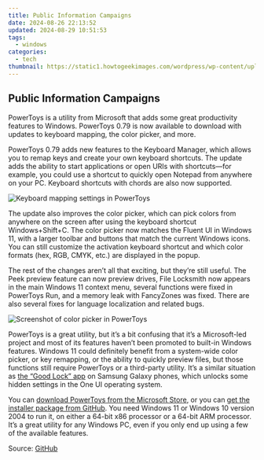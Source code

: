 ```yaml
---
title: Public Information Campaigns
date: 2024-08-26 22:13:52
updated: 2024-08-29 10:51:53
tags:
  - windows
categories:
  - tech
thumbnail: https://static1.howtogeekimages.com/wordpress/wp-content/uploads/2024/03/powertoys1.jpg
---
```


## Public Information Campaigns

PowerToys is a utility from Microsoft that adds some great productivity features to Windows. PowerToys 0.79 is now available to download with updates to keyboard mapping, the color picker, and more.

 PowerToys 0.79 adds new features to the Keyboard Manager, which allows you to remap keys and create your own keyboard shortcuts. The update adds the ability to start applications or open URIs with shortcuts—for example, you could use a shortcut to quickly open Notepad from anywhere on your PC. Keyboard shortcuts with chords are also now supported.

![Keyboard mapping settings in PowerToys](https://static1.howtogeekimages.com/wordpress/wp-content/uploads/2024/03/clipboard-mar-4-2024-at-2-53-pm.png) 

 The update also improves the color picker, which can pick colors from anywhere on the screen after using the keyboard shortcut Windows+Shift+C. The color picker now matches the Fluent UI in Windows 11, with a larger toolbar and buttons that match the current Windows icons. You can still customize the activation keyboard shortcut and which color formats (hex, RGB, CMYK, etc.) are displayed in the popup.

 The rest of the changes aren’t all that exciting, but they’re still useful. The Peek preview feature can now preview drives, File Locksmith now appears in the main Windows 11 context menu, several functions were fixed in PowerToys Run, and a memory leak with FancyZones was fixed. There are also several fixes for language localization and related bugs.

![Screenshot of color picker in PowerToys](https://static1.howtogeekimages.com/wordpress/wp-content/uploads/2024/03/clipboard-mar-4-2024-at-3-33-pm.png) 

 PowerToys is a great utility, but it’s a bit confusing that it’s a Microsoft-led project and most of its features haven’t been promoted to built-in Windows features. Windows 11 could definitely benefit from a system-wide color picker, or key remapping, or the ability to quickly preview files, but those functions still require PowerToys or a third-party utility. It’s a similar situation as [the “Good Lock” app](https://extra-skills.techidaily.com/in-2024-metaverse-mastery-rapidly-assemble-your-digital-self/) on Samsung Galaxy phones, which unlocks some hidden settings in the One UI operating system.

 You can [download PowerToys from the Microsoft Store](https://apps.microsoft.com/detail/xp89dcgq3k6vld), or you can [get the installer package from GitHub](https://github.com/microsoft/PowerToys/releases/latest/). You need Windows 11 or Windows 10 version 2004 to run it, on either a 64-bit x86 processor or a 64-bit ARM processor. It’s a great utility for any Windows PC, even if you only end up using a few of the available features.

 Source: [GitHub](https://github.com/microsoft/PowerToys/releases/tag/v0.79.0)

<ins class="adsbygoogle"
     style="display:block"
     data-ad-format="autorelaxed"
     data-ad-client="ca-pub-7571918770474297"
     data-ad-slot="1223367746"></ins>



<ins class="adsbygoogle"
     style="display:block"
     data-ad-client="ca-pub-7571918770474297"
     data-ad-slot="8358498916"
     data-ad-format="auto"
     data-full-width-responsive="true"></ins>

